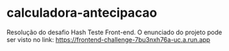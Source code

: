 # calculadora-antecipacao
 Resolução do desafio Hash Teste Front-end. O enunciado do projeto pode ser visto no link: https://frontend-challenge-7bu3nxh76a-uc.a.run.app

